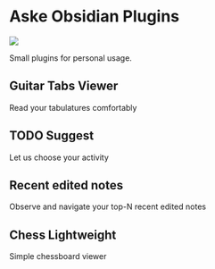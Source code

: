 # Aske Obsidian Plugins

![](https://habrastorage.org/getpro/habr/upload_files/0fc/5ef/d37/0fc5efd374f9ff8c088adf394a89326e.png)

Small plugins for personal usage.

## Guitar Tabs Viewer

Read your tabulatures comfortably

## TODO Suggest

Let us choose your activity

## Recent edited notes

Observe and navigate your top-N recent edited notes

## Chess Lightweight

Simple chessboard viewer

